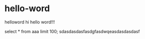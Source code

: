 # hello-word
helloword
hi hello word!!!

select * from aaa limit 100;
sdasdasdasfasdgfasdwqeasdasdasdasf
